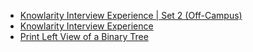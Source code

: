  - [Knowlarity Interview Experience | Set 2 (Off-Campus)](https://www.geeksforgeeks.org/knowlarity-interview-experience-set-2-off-campus/)
- [Knowlarity Interview Experience](https://www.geeksforgeeks.org/knowlarity-interview-experience/)
- [Print Left View of a Binary Tree](https://www.geeksforgeeks.org/print-left-view-binary-tree/)